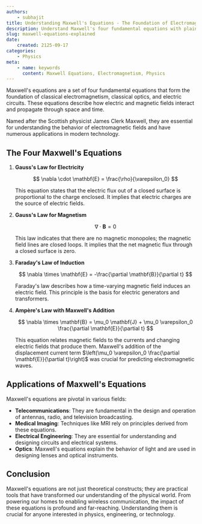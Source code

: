 ```yaml
---
authors: 
    - subhajit
title: Understanding Maxwell's Equations - The Foundation of Electromagnetism
description: Understand Maxwell's four fundamental equations with plain‑English explanations and real‑world applications.
slug: maxwell-equations-explained
date: 
    created: 2125-09-17
categories:
    - Physics
meta:
    - name: keywords
      content: Maxwell Equations, Electromagnetism, Physics
---
```


Maxwell's equations are a set of four fundamental equations that form the foundation of classical electromagnetism, classical optics, and electric circuits. These equations describe how electric and magnetic fields interact and propagate through space and time.

<!-- more -->

Named after the Scottish physicist James Clerk Maxwell, they are essential for understanding the behavior of electromagnetic fields and have numerous applications in modern technology.

## The Four Maxwell's Equations

1. **Gauss's Law for Electricity**

   $$
   \nabla \cdot \mathbf{E} = \frac{\rho}{\varepsilon_0}
   $$

   This equation states that the electric flux out of a closed surface is proportional to the charge enclosed. It implies that electric charges are the source of electric fields.

2. **Gauss's Law for Magnetism**

   $$
   \nabla \cdot \mathbf{B} = 0
   $$

   This law indicates that there are no magnetic monopoles; the magnetic field lines are closed loops. It implies that the net magnetic flux through a closed surface is zero.

3. **Faraday's Law of Induction**

   $$
   \nabla \times \mathbf{E} = -\frac{\partial \mathbf{B}}{\partial t}
   $$

   Faraday's law describes how a time-varying magnetic field induces an electric field. This principle is the basis for electric generators and transformers.

4. **Ampère's Law with Maxwell's Addition**

   $$
   \nabla \times \mathbf{B} = \mu_0 \mathbf{J} + \mu_0 \varepsilon_0 \frac{\partial \mathbf{E}}{\partial t}
   $$

   This equation relates magnetic fields to the currents and changing electric fields that produce them. Maxwell's addition of the displacement current term $\left(\mu_0 \varepsilon_0 \frac{\partial \mathbf{E}}{\partial t}\right)$ was crucial for predicting electromagnetic waves.

## Applications of Maxwell's Equations

Maxwell's equations are pivotal in various fields:

- **Telecommunications**: They are fundamental in the design and operation of antennas, radio, and television broadcasting.
- **Medical Imaging**: Techniques like MRI rely on principles derived from these equations.
- **Electrical Engineering**: They are essential for understanding and designing circuits and electrical systems.
- **Optics**: Maxwell's equations explain the behavior of light and are used in designing lenses and optical instruments.

## Conclusion

Maxwell's equations are not just theoretical constructs; they are practical tools that have transformed our understanding of the physical world. From powering our homes to enabling wireless communication, the impact of these equations is profound and far-reaching. Understanding them is crucial for anyone interested in physics, engineering, or technology.